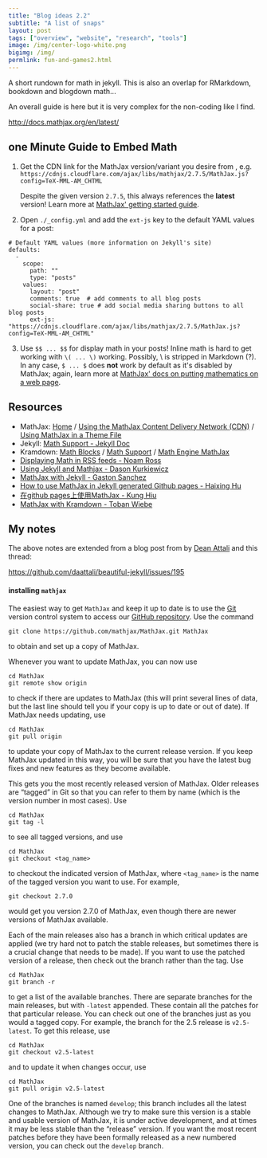 ```yaml
---
title: "Blog ideas 2.2"
subtitle: "A list of snaps"
layout: post
tags: ["overview", "website", "research", "tools"]
image: /img/center-logo-white.png
bigimg: /img/
permlink: fun-and-games2.html
---
```


A short rundown for math in jekyll. This is also an overlap for RMarkdown, bookdown and blogdown math...

An overall guide is here but it is very complex for the non-coding like I find.

http://docs.mathjax.org/en/latest/

## one Minute Guide to Embed Math

1. Get the CDN link for the MathJax version/variant you desire from , e.g. `https://cdnjs.cloudflare.com/ajax/libs/mathjax/2.7.5/MathJax.js?config=TeX-MML-AM_CHTML`

   Despite the given version `2.7.5`, this always references the **latest** version! Learn more at [MathJax' getting started guide](https://www.mathjax.org/#gettingstarted).

2. Open `./_config.yml` and add the `ext-js` key to the default YAML values for a post:

```
# Default YAML values (more information on Jekyll's site)
defaults:
  -
    scope:
      path: ""
      type: "posts"
    values:
      layout: "post"
      comments: true  # add comments to all blog posts
      social-share: true # add social media sharing buttons to all blog posts
      ext-js: "https://cdnjs.cloudflare.com/ajax/libs/mathjax/2.7.5/MathJax.js?config=TeX-MML-AM_CHTML"
```

3. Use `$$ ... $$` for display math in your posts! Inline math is hard to get working with `\( ... \)` working. Possibly, \ is stripped in Markdown (?). In any case, `$ ... $` does **not** work by default as it's disabled by MathJax; again, learn more at [MathJax' docs on putting mathematics on a web page](https://docs.mathjax.org/en/latest/start.html#putting-mathematics-in-a-web-page).



## Resources

- MathJax: [Home](https://www.mathjax.org/) / [Using the MathJax Content Delivery Network (CDN)](http://docs.mathjax.org/en/latest/start.html#using-the-mathjax-content-delivery-network-cdn) / [Using MathJax in a Theme File](http://docs.mathjax.org/en/latest/misc/platforms.html?highlight=jekyll#using-mathjax-in-a-theme-file)
- Jekyll: [Math Support - Jekyll Doc](https://jekyllrb.com/docs/extras/#math-support)
- Kramdown: [Math Blocks](http://kramdown.gettalong.org/syntax.html#math-blocks) / [Math Support](http://kramdown.gettalong.org/converter/html.html#math-support) / [Math Engine MathJax](http://kramdown.gettalong.org/math_engine/mathjax.html)
- [Displaying Math in RSS feeds - Noam Ross](http://www.noamross.net/blog/2012/4/4/math-in-rss-feeds.html)
- [Using Jekyll and Mathjax - Dason Kurkiewicz](http://dasonk.github.io/blog/2012/10/09/Using-Jekyll-and-Mathjax.html)
- [MathJax with Jekyll - Gaston Sanchez](http://gastonsanchez.com/opinion/2014/02/16/Mathjax-with-jekyll/)
- [How to use MathJax in Jekyll generated Github pages - Haixing Hu](http://haixing-hu.github.io/programming/2013/09/20/how-to-use-mathjax-in-jekyll-generated-github-pages/)
- [在github pages上使用MathJax - Kung Hiu](http://www.anaharb.com/2014/0215/Jekyll-MathJax/)
- [MathJax with Kramdown - Toban Wiebe](http://tobanwiebe.com/blog/2016/02/mathjax-kramdown)




## My notes

The above notes are extended from a blog post from by [Dean Attali](https://github.com/daattali) and this thread: 

https://github.com/daattali/beautiful-jekyll/issues/195



#### installing `mathjax`

The easiest way to get `MathJax` and keep it up to date is to use the [Git](http://git-scm.com/) version control system to access our [GitHub repository](https://github.com/mathjax/MathJax). Use the command

```
git clone https://github.com/mathjax/MathJax.git MathJax
```

to obtain and set up a copy of MathJax.

Whenever you want to update MathJax, you can now use

```
cd MathJax
git remote show origin
```

to check if there are updates to MathJax (this will print several lines of data, but the last line should tell you if your copy is up to date or out of date). If MathJax needs updating, use

```
cd MathJax
git pull origin
```

to update your copy of MathJax to the current release version. If you keep MathJax updated in this way, you will be sure that you have the latest bug fixes and new features as they become available.

This gets you the most recently released version of MathJax. Older releases are “tagged” in Git so that you can refer to them by name (which is the version number in most cases). Use

```
cd MathJax
git tag -l
```

to see all tagged versions, and use

```
cd MathJax
git checkout <tag_name>
```

to checkout the indicated version of MathJax, where `<tag_name>` is the name of the tagged version you want to use. For example,

```
git checkout 2.7.0
```

would get you version 2.7.0 of MathJax, even though there are newer versions of MathJax available.

Each of the main releases also has a branch in which critical updates are applied (we try hard not to patch the stable releases, but sometimes there is a crucial change that needs to be made). If you want to use the patched version of a release, then check out the branch rather than the tag. Use

```
cd MathJax
git branch -r
```

to get a list of the available branches. There are separate branches for the main releases, but with `-latest` appended. These contain all the patches for that particular release. You can check out one of the branches just as you would a tagged copy. For example, the branch for the 2.5 release is `v2.5-latest`. To get this release, use

```
cd MathJax
git checkout v2.5-latest
```

and to update it when changes occur, use

```
cd MathJax
git pull origin v2.5-latest
```

One of the branches is named `develop`; this branch includes all the latest changes to MathJax. Although we try to make sure this version is a stable and usable version of MathJax, it is under active development, and at times it may be less stable than the “release” version. If you want the most recent patches before they have been formally released as a new numbered version, you can check out the `develop` branch.